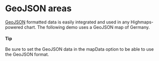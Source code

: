 # GeoJSON areas
[GeoJSON](https://datatracker.ietf.org/doc/html/rfc7946) formatted data is easily integrated and used in any Highmaps-powered chart. The following demo uses a GeoJSON map of Germany.
#### Tip
Be sure to set the GeoJSON data in the mapData option to be able to use the GeoJSON format.
